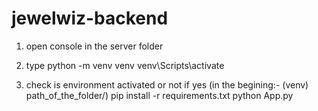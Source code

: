 # jewelwiz-backend
1. open console in the server folder
2. type 
python -m venv venv
venv\Scripts\activate

3. check is environment activated or not if yes (in the begining:- (venv) path_of_the_folder/)
pip install -r requirements.txt
python App.py
